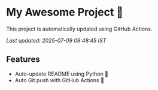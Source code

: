 # My Awesome Project 🚀

This project is automatically updated using GitHub Actions.

_Last updated: 2025-07-09 09:48:45 IST_

## Features
- Auto-update README using Python 🐍
- Auto Git push with GitHub Actions 🤖
